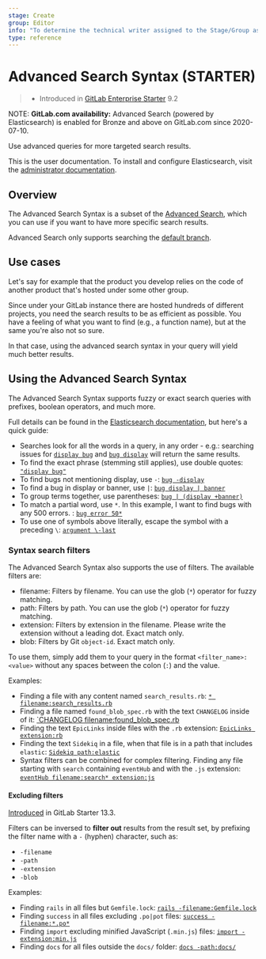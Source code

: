 ```yaml
---
stage: Create
group: Editor
info: "To determine the technical writer assigned to the Stage/Group associated with this page, see https://about.gitlab.com/handbook/engineering/ux/technical-writing/#designated-technical-writers"
type: reference
---
```


# Advanced Search Syntax **(STARTER)**

> - Introduced in [GitLab Enterprise Starter](https://about.gitlab.com/pricing/) 9.2

NOTE: **GitLab.com availability:**
Advanced Search (powered by Elasticsearch) is enabled for Bronze and above on GitLab.com since 2020-07-10.

Use advanced queries for more targeted search results.

This is the user documentation. To install and configure Elasticsearch,
visit the [administrator documentation](../../integration/elasticsearch.md).

## Overview

The Advanced Search Syntax is a subset of the
[Advanced Search](advanced_global_search.md), which you can use if you
want to have more specific search results.

Advanced Search only supports searching the [default branch](../project/repository/branches/index.md#default-branch).

## Use cases

Let's say for example that the product you develop relies on the code of another
product that's hosted under some other group.

Since under your GitLab instance there are hosted hundreds of different projects,
you need the search results to be as efficient as possible. You have a feeling
of what you want to find (e.g., a function name), but at the same you're also
not so sure.

In that case, using the advanced search syntax in your query will yield much
better results.

## Using the Advanced Search Syntax

The Advanced Search Syntax supports fuzzy or exact search queries with prefixes,
boolean operators, and much more.

Full details can be found in the [Elasticsearch documentation](https://www.elastic.co/guide/en/elasticsearch/reference/5.3/query-dsl-simple-query-string-query.html#_simple_query_string_syntax), but
here's a quick guide:

- Searches look for all the words in a query, in any order - e.g.: searching
  issues for [`display bug`](https://gitlab.com/search?utf8=%E2%9C%93&snippets=&scope=issues&repository_ref=&search=display+bug&group_id=9970&project_id=278964) and [`bug display`](https://gitlab.com/search?utf8=%E2%9C%93&snippets=&scope=issues&repository_ref=&search=bug+Display&group_id=9970&project_id=278964) will return the same results.
- To find the exact phrase (stemming still applies), use double quotes: [`"display bug"`](https://gitlab.com/search?utf8=%E2%9C%93&snippets=&scope=issues&repository_ref=&search=%22display+bug%22&group_id=9970&project_id=278964)
- To find bugs not mentioning display, use `-`: [`bug -display`](https://gitlab.com/search?utf8=%E2%9C%93&snippets=&scope=issues&repository_ref=&search=bug+-display&group_id=9970&project_id=278964)
- To find a bug in display or banner, use `|`: [`bug display | banner`](https://gitlab.com/search?utf8=%E2%9C%93&snippets=&scope=issues&repository_ref=&search=bug+display+%7C+banner&group_id=9970&project_id=278964)
- To group terms together, use parentheses: [`bug | (display +banner)`](https://gitlab.com/search?utf8=%E2%9C%93&snippets=&scope=issues&repository_ref=&search=bug+%7C+%28display+%2Bbanner%29&group_id=9970&project_id=278964)
- To match a partial word, use `*`. In this example, I want to find bugs with any 500 errors. : [`bug error 50*`](https://gitlab.com/search?utf8=%E2%9C%93&snippets=&scope=issues&repository_ref=&search=bug+error+50*&group_id=9970&project_id=278964)
- To use one of symbols above literally, escape the symbol with a preceding `\`: [`argument \-last`](https://gitlab.com/search?utf8=%E2%9C%93&snippets=&scope=blobs&repository_ref=&search=argument+%5C-last&group_id=9970&project_id=278964)

### Syntax search filters

The Advanced Search Syntax also supports the use of filters. The available filters are:

- filename: Filters by filename. You can use the glob (`*`) operator for fuzzy matching.
- path: Filters by path. You can use the glob (`*`) operator for fuzzy matching.
- extension: Filters by extension in the filename. Please write the extension without a leading dot. Exact match only.
- blob: Filters by Git `object-id`. Exact match only.

To use them, simply add them to your query in the format `<filter_name>:<value>` without
 any spaces between the colon (`:`) and the value.

Examples:

- Finding a file with any content named `search_results.rb`: [`* filename:search_results.rb`](https://gitlab.com/search?utf8=%E2%9C%93&snippets=&scope=blobs&repository_ref=&search=*+filename%3Asearch_results.rb&group_id=9970&project_id=278964)
- Finding a file named `found_blob_spec.rb` with the text `CHANGELOG` inside of it: [`CHANGELOG filename:found_blob_spec.rb](https://gitlab.com/search?utf8=%E2%9C%93&snippets=&scope=blobs&repository_ref=&search=CHANGELOG+filename%3Afound_blob_spec.rb&group_id=9970&project_id=278964)
- Finding the text `EpicLinks` inside files with the `.rb` extension: [`EpicLinks extension:rb`](https://gitlab.com/search?utf8=%E2%9C%93&snippets=&scope=blobs&repository_ref=&search=EpicLinks+extension%3Arb&group_id=9970&project_id=278964)
- Finding the text `Sidekiq` in a file, when that file is in a path that includes `elastic`: [`Sidekiq path:elastic`](https://gitlab.com/search?utf8=%E2%9C%93&snippets=&scope=blobs&repository_ref=&search=Sidekiq+path%3Aelastic&group_id=9970&project_id=278964)
- Syntax filters can be combined for complex filtering. Finding any file starting with `search` containing `eventHub` and with the `.js` extension: [`eventHub filename:search* extension:js`](https://gitlab.com/search?utf8=%E2%9C%93&snippets=&scope=blobs&repository_ref=&search=eventHub+filename%3Asearch*+extension%3Ajs&group_id=9970&project_id=278964)

#### Excluding filters

[Introduced](https://gitlab.com/gitlab-org/gitlab/-/issues/31684) in GitLab Starter 13.3.

Filters can be inversed to **filter out** results from the result set, by prefixing the filter name with a `-` (hyphen) character, such as:

- `-filename`
- `-path`
- `-extension`
- `-blob`

Examples:

- Finding `rails` in all files but `Gemfile.lock`: [`rails -filename:Gemfile.lock`](https://gitlab.com/search?utf8=%E2%9C%93&snippets=&scope=blobs&repository_ref=&search=rails+-filename%3AGemfile.lock&group_id=9970&project_id=278964)
- Finding `success` in all files excluding `.po|pot` files: [`success -filename:*.po*`](https://gitlab.com/search?utf8=%E2%9C%93&snippets=&scope=blobs&repository_ref=&search=success+-filename%3A*.po*&group_id=9970&project_id=278964)
- Finding `import` excluding minified JavaScript (`.min.js`) files: [`import -extension:min.js`](https://gitlab.com/search?utf8=%E2%9C%93&snippets=&scope=blobs&repository_ref=&search=import+-extension%3Amin.js&group_id=9970&project_id=278964)
- Finding `docs` for all files outside the `docs/` folder: [`docs -path:docs/`](https://gitlab.com/search?utf8=%E2%9C%93&snippets=&scope=blobs&repository_ref=&search=docs+-path%3Adocs%2F&group_id=9970&project_id=278964)

